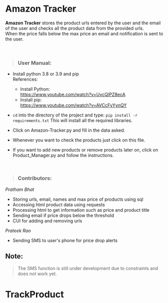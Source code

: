 # Amazon Tracker

<b>Amazon Tracker</b> stores the product urls entered by the user and the email of the user and
checks all the product data from the provided urls.<br>
When the price falls below the max price an email and notification is sent to the user.
<br><br><br>

>### **User Manual:**
* Install python 3.8 or 3.9 and pip<br>
  References:
        <ul>
        <li>Install Python:<br>
                https://www.youtube.com/watch?v=UvcQlPZ8ecA<br></li>
        <li>Install pip:<br>
                https://www.youtube.com/watch?v=AVCcFyYynQY<br></li>
        </ul>

* ```cd``` into the directory of the project and type: 
        ```
        pip install -r requirements.txt
        ```
   This will install all the required libraries.

* Click on Amazon-Tracker.py and fill in the data asked.

* Whenever you want to check the products just click on this file.

* If you want to add new products or remove products later on, click on Product_Manager.py
  and follow the instructions.
<br>

>### **Contributors:**

*Pratham Bhat*
* Storing urls, email, names and max price of products using sql
* Accessing html product data using requests
* Processing html to get information such as price and product title
* Sending email if price drops below the threshold
* CUI for adding and removing urls

*Prateek Rao*
* Sending SMS to user's phone for price drop alerts

## Note:
> The SMS function is still under development due to constraints and does not work yet.
# TrackProduct
